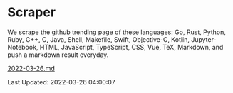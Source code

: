 # Scraper

We scrape the github trending page of these languages: Go, Rust, Python, Ruby, C++, C, Java, Shell, Makefile, Swift, Objective-C, Kotlin, Jupyter-Notebook, HTML, JavaScript, TypeScript, CSS, Vue, TeX, Markdown, and push a markdown result everyday.

[2022-03-26.md](https://github.com/yangwenmai/github-trending-backup/blob/master/2022-03-26.md)

Last Updated: 2022-03-26 04:00:07